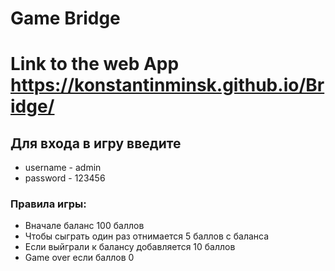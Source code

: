 # Game Bridge
# Link to the web App https://konstantinminsk.github.io/Bridge/

## Для входа в игру введите 
* username - admin
* password - 123456

### Правила игры:
* Вначале баланс 100 баллов 
* Чтобы сыграть один раз отнимается 5 баллов с баланса
* Если выйграли к балансу добавляется 10 баллов
* Game over eсли баллов 0 
